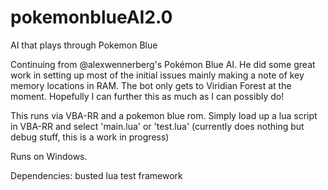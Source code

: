 # pokemonblueAI2.0
AI that plays through Pokemon Blue

Continuing from @alexwennerberg's Pokémon Blue AI. He did some great work in setting up most of the initial issues mainly making a note of key memory locations in RAM. The bot only gets to Viridian Forest at the moment. Hopefully I can further this as much as I can possibly do!

This runs via VBA-RR and a pokemon blue rom. Simply load up a lua script in VBA-RR and select 'main.lua' or 'test.lua' (currently does nothing but debug stuff, this is a work in progress)

Runs on Windows.

Dependencies:
busted lua test framework
